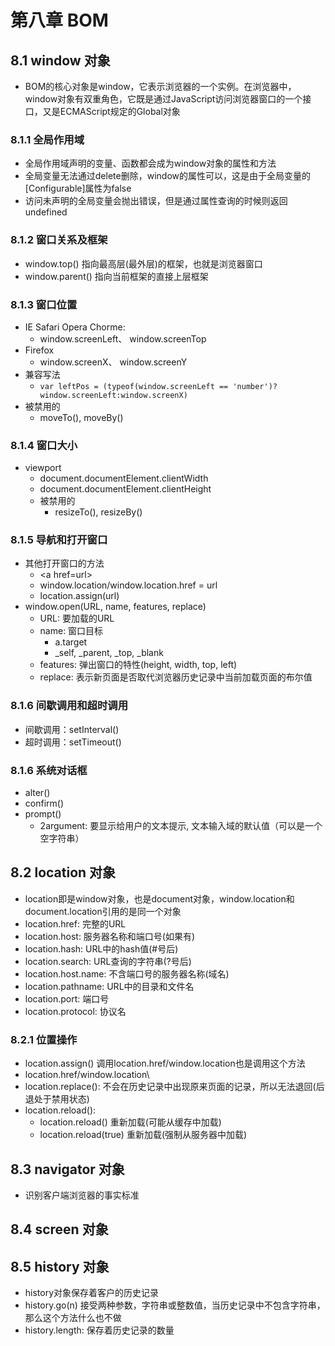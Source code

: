 # 第八章 BOM

## 8.1 window 对象
- BOM的核心对象是window，它表示浏览器的一个实例。在浏览器中，window对象有双重角色，它既是通过JavaScript访问浏览器窗口的一个接口，又是ECMAScript规定的Global对象

### 8.1.1 全局作用域
- 全局作用域声明的变量、函数都会成为window对象的属性和方法
- 全局变量无法通过delete删除，window的属性可以，这是由于全局变量的[Configurable]属性为false
- 访问未声明的全局变量会抛出错误，但是通过属性查询的时候则返回undefined

### 8.1.2 窗口关系及框架
- window.top() 指向最高层(最外层)的框架，也就是浏览器窗口
- window.parent() 指向当前框架的直接上层框架

### 8.1.3 窗口位置
- IE Safari Opera Chorme: 
  - window.screenLeft、 window.screenTop
- Firefox
  - window.screenX、 window.screenY
- 兼容写法
  - `var leftPos = (typeof(window.screenLeft == 'number')?window.screenLeft:window.screenX)`
- 被禁用的
  - moveTo(), moveBy()

### 8.1.4 窗口大小
- viewport
  - document.documentElement.clientWidth
  - document.documentElement.clientHeight
  - 被禁用的
    - resizeTo(), resizeBy()

### 8.1.5 导航和打开窗口
- 其他打开窗口的方法
  - \<a href=url\>
  - window.location/window.location.href = url
  - location.assign(url)
- window.open(URL, name, features, replace)
  - URL: 要加载的URL
  - name: 窗口目标
    - a.target
    - _self, _parent, _top, _blank
  - features: 弹出窗口的特性(height, width, top, left)
  - replace: 表示新页面是否取代浏览器历史记录中当前加载页面的布尔值

### 8.1.6 间歇调用和超时调用
- 间歇调用：setInterval()
- 超时调用：setTimeout()

### 8.1.6 系统对话框
- alter()
- confirm()
- prompt()
  - 2argument: 要显示给用户的文本提示, 文本输入域的默认值（可以是一个空字符串）

## 8.2 location 对象
- location即是window对象，也是document对象，window.location和document.location引用的是同一个对象
- location.href: 完整的URL
- location.host: 服务器名称和端口号(如果有)
- location.hash: URL中的hash值(#号后)
- location.search: URL查询的字符串(?号后)
- location.host.name: 不含端口号的服务器名称(域名)
- location.pathname: URL中的目录和文件名
- location.port: 端口号
- location.protocol: 协议名

### 8.2.1 位置操作
- location.assign() 调用location.href/window.location也是调用这个方法
- location.href/window.location\
- location.replace(): 不会在历史记录中出现原来页面的记录，所以无法退回(后退处于禁用状态)
- location.reload(): 
  - location.reload() 重新加载(可能从缓存中加载)
  - location.reload(true) 重新加载(强制从服务器中加载)

## 8.3 navigator 对象
- 识别客户端浏览器的事实标准

## 8.4 screen 对象

## 8.5 history 对象
- history对象保存着客户的历史记录
- history.go(n) 接受两种参数，字符串或整数值，当历史记录中不包含字符串，那么这个方法什么也不做
- history.length: 保存着历史记录的数量
